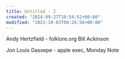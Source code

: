 ```yaml
---
title: Untitled - 2
created: "2024-09-27T10:54:52+00:00"
modified: "2022-10-03T00:26:56+00:00"
---
```

Andy Hertzfield - folklore.org
Bill Ackinson

Jon Louis Gassepe - apple exec, Monday Note

